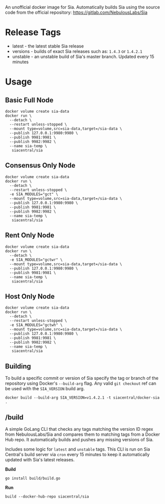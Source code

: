 An unofficial docker image for Sia. Automatically builds Sia using the source code from the official repository: https://gitlab.com/NebulousLabs/Sia

# Release Tags

+ latest - the latest stable Sia release
+ versions - builds of exact Sia releases such as: `1.4.3` or `1.4.2.1`
+ unstable - an unstable build of Sia's master branch. Updated every 15 minutes


# Usage

## Basic Full Node

```
docker volume create sia-data
docker run \
  --detach \
  --restart unless-stopped \
  --mount type=volume,src=sia-data,target=/sia-data \
  --publish 127.0.0.1:9980:9980 \
  --publish 9981:9981 \
  --publish 9982:9982 \
  --name sia-temp \
   siacentral/sia
```

## Consensus Only Node

```
docker volume create sia-data
docker run \
  --detach \
  --restart unless-stopped \
  -e SIA_MODULES="gct" \
  --mount type=volume,src=sia-data,target=/sia-data \
  --publish 127.0.0.1:9980:9980 \
  --publish 9981:9981 \
  --publish 9982:9982 \
  --name sia-temp \
   siacentral/sia
```

## Rent Only Node

```
docker volume create sia-data
docker run \
  --detach \
  -e SIA_MODULES="gctwr" \
  --mount type=volume,src=sia-data,target=/sia-data \
  --publish 127.0.0.1:9980:9980 \
  --publish 9981:9981 \
  --name sia-temp \
   siacentral/sia
```

## Host Only Node

```
docker volume create sia-data
docker run \
  --detach \
  --restart unless-stopped \
  -e SIA_MODULES="gctwh" \
  --mount type=volume,src=sia-data,target=/sia-data \
  --publish 127.0.0.1:9980:9980 \
  --publish 9981:9981 \
  --publish 9982:9982 \
  --name sia-temp \
   siacentral/sia
```

## Building

To build a specific commit or version of Sia specify the tag or branch of the 
repository using Docker's `--build-arg` flag. Any valid `git checkout` ref can
be used with the `SIA_VERSION` build arg.

```
docker build --build-arg SIA_VERSION=v1.4.2.1 -t siacentral/docker-sia .
```

## /build

A simple GoLang CLI that checks any tags matching the version ID regex
from NebulousLabs/Sia and compares them to matching tags from a Docker Hub repo. 
It automatically builds and pushes any missing versions of Sia.

Includes some logic for `latest` and `unstable` tags. This CLI is run on Sia 
Central's build server via `cron` every 15 minutes to keep it automatically
updated with Sia's latest releases.

**Build**

```
go install build/build.go
```

**Run**
```
build --docker-hub-repo siacentral/sia
```
